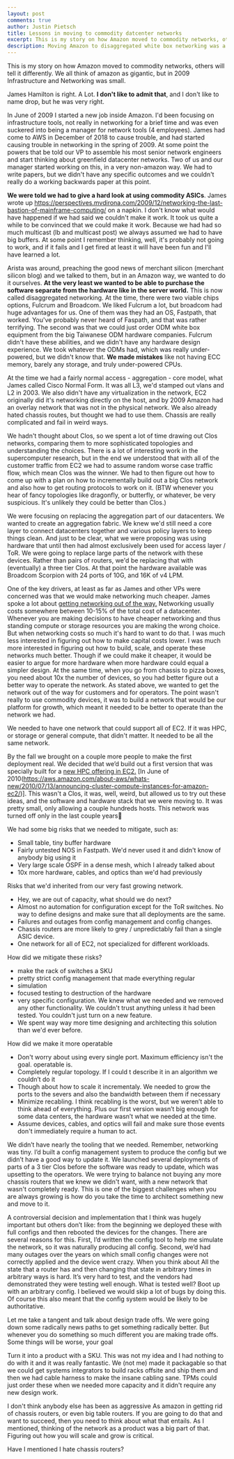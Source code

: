 ```yaml
---
layout: post
comments: true
author: Justin Pietsch
title: Lessons in moving to commodity datcenter networks
excerpt: This is my story on how Amazon moved to commodity networks, others will tell it differently.
description: Moving Amazon to disaggregated white box networking was a big challenge for us at Amazon in 2009-2012.
---
```

This is my story on how Amazon moved to commodity networks, others will tell it differently. We all think of amazon as gigantic, but in 2009 Infrastructure and Networking was small. 

James Hamilton is right. A Lot. **I don't like to admit that**, and I don't like to name drop, but he was very right. 

In June of 2009 I started a new job inside Amazon. I'd been focusing on infrastructure tools, not really in networking for a brief time and was even suckered into being a manager for network tools (4 employees). James had come to AWS in December of 2018 to cause trouble, and had started causing trouble in networking in the spring of 2009. At some point the powers that be told our VP to assemble his most senior network engineers and start thinking about greenfield datacenter networks. Two of us and our manager started working on this, in a very non-amazon way. We had to write papers, but we didn't have any specific outcomes and we couldn't really do a working backwards paper at this point.

**We were told we had to give a hard look at using commodity ASICs**.  James wrote up https://perspectives.mvdirona.com/2009/12/networking-the-last-bastion-of-mainframe-computing/ on a napkin. I don't know what would have happened if we had said we couldn't make it work. It took us quite a while to be convinced that we could make it work. Because we had had so much multicast (lb and multicast post) we always assumed we had to have big buffers. At some point I remember thinking, well, it's probably not going to work, and if it fails and I get fired at least it will have been fun and I'll have learned a lot.

Arista was around, preaching the good news of merchant silicon (merchant silicon blog)  and we talked to them, but in an Amazon way, we wanted to do it ourselves. **At the very least we wanted to be able to purchase the software separate from the hardware like in the server world.** This is now called disaggregated networking. At the time, there were two viable chips options, Fulcrum and Broadcom. We liked Fulcrum a lot, but broadcom had huge advantages for us. One of them was they had an OS, Fastpath, that worked.  You've probably never heard of Faspath, and that was rather terrifying. The second was that we could just order ODM white box equipment from the big Taiwanese ODM hardware companies. Fulcrum didn't have these abilities, and we didn't have any hardware design experience. We took whatever the ODMs had, which was really under-powered, but we didn't know that. **We made mistakes** like not having ECC memory, barely any storage, and truly under-powered CPUs.

At the time we had a fairly normal access - aggregation - core model, what James called Cisco Normal Form. It was all L3, we'd stamped out vlans and L2 in 2003. We also didn't have any virtualization in the network, EC2 originally did it's networking directly on the host, and by 2009 Amazon had an overlay network that was not in the physical network. We also already hated chassis routes, but thought we had to use them. Chassis are really complicated and fail in weird ways.

We hadn't thought about Clos, so we spent a lot of time drawing out Clos networks, comparing them to more sophisticated topologies and understanding the choices. There is a lot of interesting work in the supercomputer research, but in the end we understood that with all of the customer traffic from EC2 we had to assume random worse case traffic flow, which mean Clos was the winner. We had to then figure out how to come up with a plan on how to incrementally build out a big Clos network and also how to get routing protocols to work on it. (BTW whenever you hear of fancy topologies like dragonfly, or butterfly, or whatever, be very suspicious. It's unlikely they could be better than Clos.)

We were focusing on replacing the aggregation part of our datacenters. We wanted to create an aggregation fabric. We knew we'd still need a core layer to connect datacenters together and various policy layers to keep things clean. And just to be clear, what we were proposing was using hardware that until then had almost exclusively been used for access layer / ToR. We were going to replace large parts of the network with these devices. Rather than pairs of routers, we'd be replacing that with (eventually) a three tier Clos. At that point the hardware available was Broadcom Scorpion with 24 ports of 10G, and 16K of v4 LPM.

One of the key drivers, at least as far as James and other VPs were concerned was that we would make networking much cheaper. James spoke a lot about [getting networking out of the way.](https://mvdirona.com/jrh/TalksAndPapers/JamesHamilton_POA20101026_External.pdf) Networking usually costs somewhere between 10-15% of the total cost of a datacenter. Whenever you are making decisions to have cheaper networking and thus standing compute or storage resources you are making the wrong choice. But when networking costs so much it's hard to want to do that. I was much less interested in figuring out how to make capital costs lower. I was much more interested in figuring out how to build, scale, and operate these networks much better. Though if we could make it cheaper, it would be easier to argue for more hardware when more hardware could equal a simpler design. At the same time, when you go from chassis to pizza boxes, you need about 10x the number of devices, so you had better figure out a better way to operate the network. As stated above, we wanted to get the network out of the way for customers and for operators. The point wasn't really to use commodity devices, it was to build a network that would be our platform for growth, which meant it needed to be better to operate than the network we had.

We needed to have one network that could support all of EC2. If it was HPC, or storage or general compute, that didn't matter. It needed to be all the same network. 

By the fall we brought on a couple more people to make the first deployment real. We decided that we’d build out a first version that was specially built for a [new HPC offering in EC2.](https://perspectives.mvdirona.com/2010/11/aws-compute-cluster-231-on-top-500/) [In June of 2010(https://aws.amazon.com/about-aws/whats-new/2010/07/13/announcing-cluster-compute-instances-for-amazon-ec2/)]. This wasn't a Clos, it was, well, weird, but allowed us to try out these ideas, and the software and hardware stack that we were moving to. It was pretty small, only allowing a couple hundreds hosts. This network was turned off only in the last couple years🙂 

We had some big risks that we needed to mitigate, such as:
* Small table, tiny buffer hardware
* Fairly untested NOS in Fastpath. We'd never used it and didn't know of anybody big using it
* Very large scale OSPF in a dense mesh, which I already talked about
* 10x more hardware, cables, and optics than we'd had previously

Risks that we'd inherited from our very fast growing network.
* Hey, we are out of capacity, what should we do next?
* Almost no automation for configuration except for the ToR switches. No way to define designs and make sure that all deployments are the same.
* Failures and outages from config management and config changes.
* Chassis routers are more likely to grey / unpredictably fail than a single ASIC device.
* One network for all of EC2, not specialized for different workloads.


How did we mitigate these risks?
* make the rack of switches a SKU
* pretty strict config management that made everything regular
* simulation
* focused testing to destruction of the hardware
* very specific configuration. We knew what we needed and we removed any other functionality. We couldn't trust anything unless it had been tested. You couldn't just turn on a new feature.
* We spent way way more time designing and architecting this solution than we'd ever before.

How did we make it more operatable
* Don't worry about using every single port. Maximum efficiency isn't the goal. operatable is.
* Completely regular topology. If I could t describe it in an algorithm we couldn’t do it
* Though about how to scale it incrementaly. We needed to grow the ports to the severs and also the bandwidth between them if necessary
* Minimize recabling. I think recabling is the worst, but we weren’t able to think ahead of everything. Plus our first version wasn’t big enough for some data centers, the hardware wasn’t what we needed at the time. 
* Assume devices, cables, and optics will fail and make sure those events don't immediately require a human to act.

We didn’t have nearly the tooling that we needed. Remember, networking was tiny. I’d built a config management system to produce the config but we didn’t have a good way to update it. We launched several deployments of parts of a 3 tier Clos before the software was ready to update, which was upsetting to the operators. We were trying to balance not buying any more chassis routers that we knew we didn't want, with a new network that wasn't completely ready. This is one of the biggest challenges when you are always growing is how do you take the time to architect something new and move to it.

A controversial decision and implementation that I think was hugely important but others don’t like: from the beginning we deployed these with full configs and then rebooted the devices for the changes. There are several reasons for this. First, I’d written the config tool to help me simulate the network, so it was naturally producing all config. Second, we’d had many outages over the years on which small config changes were not correctly applied and the device went crazy. When you think about All the state that a router has and then changing that state in arbitrary times in arbitrary ways is hard. It’s very hard to test, and the vendors had demonstrated they were testing well enough. What is tested well? Boot up with an arbitrary config. I believed we would skip a lot of bugs by doing this. Of course this also meant that the config system would be likely to be authoritative. 

Let me take a tangent and talk about design trade offs. We were going down some radically news paths to get something radically better. But whenever you do something so much different you are making trade offs. Some things will be worse, your goal 

Turn it into a product with a SKU. This was not my idea and I had nothing to do with it and it was really fantastic. We (not me) made it packagable so that we could get systems integrators to build racks offsite and ship them and then we had cable harness to make the insane cabling sane. TPMs could just order these when we needed more capacity and it didn't require any new design work.

I don't think anybody else has been as aggressive As amazon in getting rid of chassis routers, or even big table routers. If you are going to do that and want to succeed, then you need to think about what that entails. As I mentioned, thinking of the network as a product was a big part of that. Figuring out how you will scale and grow is critical.

Have I mentioned I hate chassis routers?